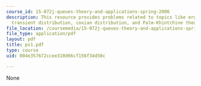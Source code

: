 ```yaml
---
course_id: 15-072j-queues-theory-and-applications-spring-2006
description: This resource provides problems related to topics like ergodicity condition,
  transient distribution, coxian distribution, and Palm-Khintchine theorem.
file_location: /coursemedia/15-072j-queues-theory-and-applications-spring-2006/004e357672ccee310d66cf156f34d50c_ps1.pdf
file_type: application/pdf
layout: pdf
title: ps1.pdf
type: course
uid: 004e357672ccee310d66cf156f34d50c

---
```

None